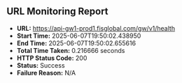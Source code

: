 ## URL Monitoring Report

- **URL:** https://api-gw1-prod1.fisglobal.com/gw/v1/health
- **Start Time:** 2025-06-07T19:50:02.438950
- **End Time:** 2025-06-07T19:50:02.655616
- **Total Time Taken:** 0.216666 seconds
- **HTTP Status Code:** 200
- **Status:** Success
- **Failure Reason:** N/A
